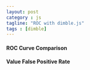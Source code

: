 ```yaml
---
layout: post
category : js
tagline: "ROC with dimble.js"
tags : [dimble]
---
```

<script type="text/javascript" src="http://d3js.org/d3.v3.min.js">
</script>
<script type="text/javascript" src="http://dimplejs.org/dist/dimple.v2.1.0.min.js">
</script>
<div id="roc">
<h4>ROC Curve Comparison</h4></div>
<div id="bar">
<h4>Value False Positive Rate</h4></div>
<script type="text/javascript">
    var svg = dimple.newSvg("#roc", 550, 500);
    d3.tsv("data1.tsv", function (data) {

      // Filter for a single SKU and Channel
      //data = dimple.filterData(data, "SKU", "Theta 18 Pack Standard");
      //data = dimple.filterData(data, "Channel", "Hypermarkets");

      // Create and Position a Chart
      var myChart = new dimple.chart(svg, data);
      myChart.setBounds(60, 30, 400, 400);
	  myChart.addMeasureAxis("x", "False Positive Rate");
	   // Order the x axis by date
      //x.addOrderRule("xline");
      myChart.addMeasureAxis("y", "True Positive Rate");
	  
      var lines =myChart.addSeries(["False Positive Rate","Model"], dimple.plot.line);
      lines.lineWeight = 3;
      lines.lineMarkers = true;
	  lines.getTooltipText = function (e) {
                return [
                    "TP Rate: " + e.yValue,
                    "FP Rate: "	+ e.xValue			
                ];
            };
	  
	  myLegend = myChart.addLegend(60, 10, 400, 20, "left");
	  

      // Draw the chart
      myChart.draw();
	  
	  var bHeight = 400;
	  var sampleSVG = d3.select("#bar")
        .append("svg")
        .attr("width", 400)
        .attr("height", bHeight);  

      var rCir = 10;	  
	  d3.selectAll("circle").on("mouseover", null);
      d3.selectAll("circle").on("mouseover", function (e) {
          d3.select(this).style("opacity", 1);
          dimple._showPointTooltip(e, this, myChart, lines);
		  rCir = e.yValue*80;
		 
		 
		 var res_data_1 = dimple.filterData(dimple.filterData(data, "Model", "Model 1"),"False Positive Rate",e.xValue.toString());
         var res_data_2 = dimple.filterData(dimple.filterData(data, "Model", "Model 2"),"False Positive Rate",e.xValue.toString());		 // Row 1 only
		 //alert([e.xValue,e.yValue,e.aggField[0],e.aggField[1],e.aggField.slice(-1)[0],JSON.stringify(res_data_1[0].Cost)]);
		 
		 sampleSVG.append("rect")
        .style("fill", "royalblue")
		.style("opacity", 0.5)
        .attr("x", 50)
        .attr("y", 0)
        .attr("width", 50)
		.attr("height",res_data_1[0].Cost*10)
		
		sampleSVG.append('text').text(Math.round(res_data_1[0].Cost*10))
                .attr('x', 65)
                .attr('y', 15)
                .attr('fill', 'black')
		
		sampleSVG.append("rect")
        .style("fill", "red")
		.style("opacity", 0.5)
        .attr("x", 110)
        .attr("y", 0)
        .attr("width", 50)
		.attr("height",res_data_2[0].Cost*10)

		sampleSVG.append('text').text(Math.round(res_data_2[0].Cost*10))
                .attr('x', 125)
                .attr('y', 15)
                .attr('fill', 'black')
		  
      });
	  
	  d3.selectAll("circle").on("mouseleave", function (e) {
		 sampleSVG.append("rect")
        .style("fill", "white")
        .attr("x", 0)
        .attr("y", 0)
        .attr("width", 400)
		.attr("height",400)
		
		//sampleSVG.append("rect")
        //.style("fill", "white")
        //.attr("x", 110)
        //.attr("y", 0)
        //.attr("width", 50)
		//.attr("height",200)
		  
      });
	  
	  

    });
  </script>